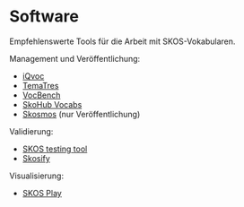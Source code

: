 # Software

Empfehlenswerte Tools für die Arbeit mit SKOS-Vokabularen.

Management und Veröffentlichung:

* [iQvoc](https://iqvoc.net/)
* [TemaTres](https://vocabularyserver.com)
* [VocBench](http://vocbench.uniroma2.it/)
* [SkoHub Vocabs](https://github.com/skohub-io/skohub-vocabs)
* [Skosmos](http://skosmos.org) (nur Veröffentlichung)


Validierung:

* [SKOS testing tool](http://labs.sparna.fr/skos-testing-tool/)
* [Skosify](https://github.com/NatLibFi/Skosify)

Visualisierung:

* [SKOS Play](http://labs.sparna.fr/skos-play/)
